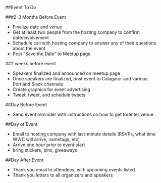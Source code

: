 ##Event To Do

###2-3 Months Before Event
- Finalize date and venue
- Get at least two people from the hosting company to confirm date/involvement
- Schedule call with hosting company to answer any of their questions about the event
- Post "Save the Date" to Meetup page

##2 weeks before event
- Speakers finalized and announced on meetup page
- Once speakers are finalized, post event to Calagator and various Portland Slack channels
- Create graphics for event advertising
- Tweet, tweet, and schedule tweets

##Day Before Event
- Send event reminder with instructions on how to get to/enter venue

##Day of Event
- Email to hosting company with last-minute details (RSVPs, what time WWC will arrive, nametags, etc)
- Arrive one hour prior to event start
- bring stickers, pins, giveaways

##Day After Event
- Thank you email to attendees, with upcoming events listed
- Thank you letters to all organizers and speakers
